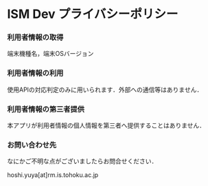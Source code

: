 # ISM Dev プライバシーポリシー
### 利用者情報の取得
端末機種名，端末OSバージョン

### 利用者情報の利用
使用APIの対応判定のみに用いられます．外部への通信等はありません．

### 利用者情報の第三者提供
本アプリが利用者情報の個人情報を第三者へ提供することはありません．

### お問い合わせ先
なにかご不明な点がございましたらお問合せください．

hoshi.yuya[at]rm.is.tohoku.ac.jp